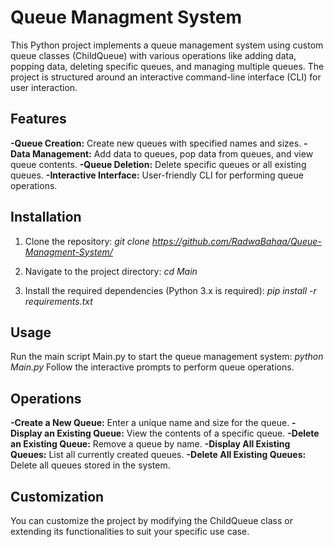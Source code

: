 # Queue Managment System
This Python project implements a queue management system using custom queue classes (ChildQueue) with various operations like adding data, popping data, deleting specific queues, and managing multiple queues. The project is structured around an interactive command-line interface (CLI) for user interaction.

## Features
  **-Queue Creation:** Create new queues with specified names and sizes.
  **-Data Management:** Add data to queues, pop data from queues, and view queue contents.
  **-Queue Deletion:** Delete specific queues or all existing queues.
  **-Interactive Interface:** User-friendly CLI for performing queue operations.
  
## Installation
  1. Clone the repository:
      *git clone https://github.com/RadwaBahaa/Queue-Managment-System/*
     
  2. Navigate to the project directory:
      *cd Main*
     
  3. Install the required dependencies (Python 3.x is required):
      *pip install -r requirements.txt*
     
## Usage
  Run the main script Main.py to start the queue management system:
    *python Main.py*
  Follow the interactive prompts to perform queue operations.

## Operations
  **-Create a New Queue:** Enter a unique name and size for the queue.
  **-Display an Existing Queue:** View the contents of a specific queue.
  **-Delete an Existing Queue:** Remove a queue by name.
  **-Display All Existing Queues:** List all currently created queues.
  **-Delete All Existing Queues:** Delete all queues stored in the system.

## Customization
  You can customize the project by modifying the ChildQueue class or extending its functionalities to suit your specific use case.
